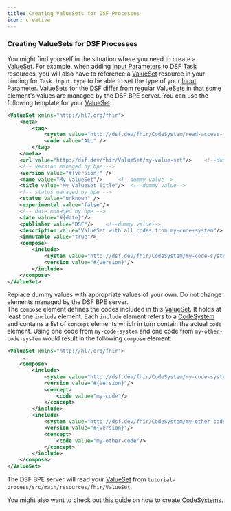 ```yaml
---
title: Creating ValueSets for DSF Processes
icon: creative
---
```


### Creating ValueSets for DSF Processes

You might find yourself in the situation where you need to create a [ValueSet](../concepts/fhir/valueset.md).
For example, when adding [Input Parameters](../concepts/fhir/task.md#task-input-parameters) to DSF [Task](../concepts/fhir/task.md)
resources, you will also have to reference a [ValueSet](../concepts/fhir/valueset.md) resource in your
binding for `Task.input.type` to be able to set the type of your [Input Parameter](../concepts/fhir/task.md#task-input-parameters).
[ValueSets](../concepts/fhir/valueset.md) for the DSF differ from regular [ValueSets](../concepts/fhir/valueset.md)
in that some element's values are managed by the DSF BPE server. You can use the following template for your
[ValueSet](../concepts/fhir/valueset.md):
```xml
<ValueSet xmlns="http://hl7.org/fhir">
    <meta>
        <tag>
            <system value="http://dsf.dev/fhir/CodeSystem/read-access-tag" />
            <code value="ALL" />
        </tag> 
    </meta>
    <url value="http://dsf.dev/fhir/ValueSet/my-value-set"/>    <!--dummy value-->
    <!-- version managed by bpe -->
    <version value="#{version}" />
    <name value="My ValueSet"/>     <!--dummy value-->
    <title value="My ValueSet Title"/>  <!--dummy value-->
    <!-- status managed by bpe -->
    <status value="unknown" />
    <experimental value="false"/>
    <!-- date managed by bpe -->
    <date value="#{date}"/>
    <publisher value="DSF"/>    <!--dummy value-->
    <description value="ValueSet with all codes from my-code-system"/>      <!--dummy value-->
    <immutable value="true"/>
    <compose>
        <include>
            <system value="http://dsf.dev/fhir/CodeSystem/my-code-system"/>     <!--dummy value-->
            <version value="#{version}"/>   
        </include>  
    </compose>
</ValueSet> 
```
Replace dummy values with appropriate values of your own. Do not change elements managed by the DSF BPE server.  
The `compose` element defines the codes included in this [ValueSet](../concepts/fhir/valueset.md).
It holds at least one `include` element. Each `include` element refers to a [CodeSystem](../concepts/fhir/codesystem.md)
and contains a list of `concept` elements which in turn contain the actual `code` element.
Using one code from `my-code-system` and one code from `my-other-code-system` would result in the following `compose` element:
```xml
<ValueSet xmlns="http://hl7.org/fhir">
    ...
    <compose>
        <include>
            <system value="http://dsf.dev/fhir/CodeSystem/my-code-system"/>
            <version value="#{version}"/>   
            <concept>
                <code value="my-code"/>
            </concept>
        </include>  
        <include>
            <system value="http://dsf.dev/fhir/CodeSystem/my-other-code-system"/>
            <version value="#{version}"/>
            <concept>
                <code value="my-other-code"/>
            </concept>
        </include>
    </compose>
</ValueSet>
```
The DSF BPE server will read your [ValueSet](../concepts/fhir/valueset.md) from
`tutorial-process/src/main/resources/fhir/ValueSet`.

You might also want to check out [this guide](../guides/creating-codesystems-for-dsf-processes.md)
on how to create [CodeSystems](../concepts/fhir/codesystem.md).